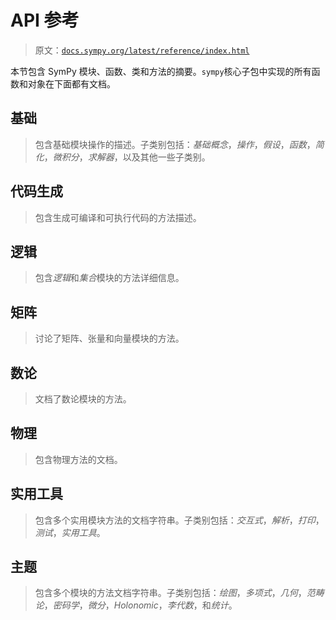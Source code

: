 # API 参考

> 原文：[`docs.sympy.org/latest/reference/index.html`](https://docs.sympy.org/latest/reference/index.html)

本节包含 SymPy 模块、函数、类和方法的摘要。`sympy`核心子包中实现的所有函数和对象在下面都有文档。

## 基础

> 包含基础模块操作的描述。子类别包括：*基础概念*，*操作*，*假设*，*函数*，*简化*，*微积分*，*求解器*，以及其他一些子类别。

## 代码生成

> 包含生成可编译和可执行代码的方法描述。

## 逻辑

> 包含*逻辑*和*集合*模块的方法详细信息。

## 矩阵

> 讨论了矩阵、张量和向量模块的方法。

## 数论

> 文档了数论模块的方法。

## 物理

> 包含物理方法的文档。

## 实用工具

> 包含多个实用模块方法的文档字符串。子类别包括：*交互式*，*解析*，*打印*，*测试*，*实用工具*。

## 主题

> 包含多个模块的方法文档字符串。子类别包括：*绘图*，*多项式*，*几何*，*范畴论*，*密码学*，*微分*，*Holonomic*，*李代数*，和*统计*。
